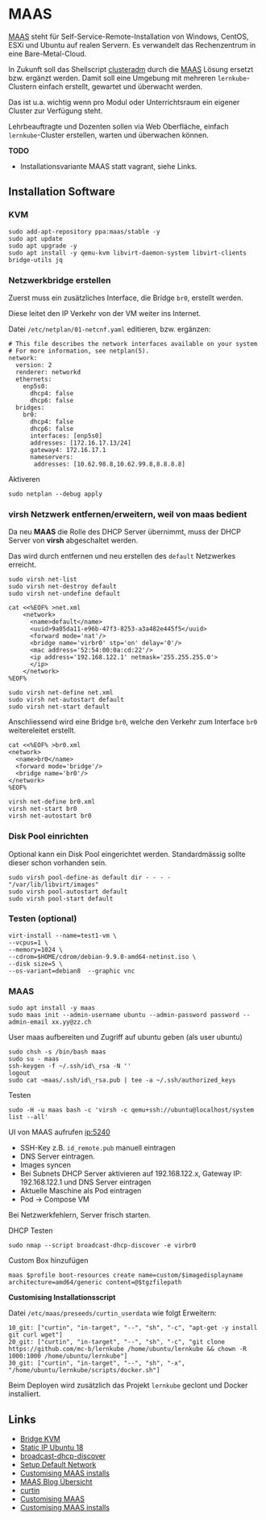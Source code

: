 MAAS
====

[MAAS](https://maas.io/) steht für Self-Service-Remote-Installation von Windows, CentOS, ESXi und Ubuntu auf realen Servern. Es verwandelt das Rechenzentrum in eine Bare-Metal-Cloud.

In Zukunft soll das Shellscript [clusteradm](../clusteradm.md) durch die [MAAS](https://maas.io/) Lösung ersetzt bzw. ergänzt werden. Damit soll eine Umgebung mit mehreren `lernkube`-Clustern einfach erstellt, gewartet und überwacht werden.

Das ist u.a. wichtig wenn pro Modul oder Unterrichtsraum ein eigener Cluster zur Verfügung steht. 

Lehrbeauftragte und Dozenten sollen via Web Oberfläche, einfach `lernkube`-Cluster erstellen, warten und überwachen können.

**TODO**
* Installationsvariante MAAS statt vagrant, siehe Links.

## Installation Software

### KVM

    sudo add-apt-repository ppa:maas/stable -y  
    sudo apt update
    sudo apt upgrade -y
    sudo apt install -y qemu-kvm libvirt-daemon-system libvirt-clients bridge-utils jq
    
### Netzwerkbridge erstellen

Zuerst muss ein zusätzliches Interface, die Bridge `br0`, erstellt werden.

Diese leitet den IP Verkehr von der VM weiter ins Internet.

Datei `/etc/netplan/01-netcnf.yaml` editieren, bzw. ergänzen:

    # This file describes the network interfaces available on your system
    # For more information, see netplan(5).
    network:
      version: 2
      renderer: networkd
      ethernets:
        enp5s0:
          dhcp4: false
          dhcp6: false
      bridges:
        br0:
          dhcp4: false
          dhcp6: false
          interfaces: [enp5s0]
          addresses: [172.16.17.13/24]
          gateway4: 172.16.17.1
          nameservers:
           addresses: [10.62.98.8,10.62.99.8,8.8.8.8]
        
Aktiveren
          
    sudo netplan --debug apply   
    
### virsh Netzwerk entfernen/erweitern, weil von maas bedient

Da neu **MAAS** die Rolle des DHCP Server übernimmt, muss der DHCP Server von **virsh** abgeschaltet werden.

Das wird durch entfernen und neu erstellen des `default` Netzwerkes erreicht.
 
    sudo virsh net-list
    sudo virsh net-destroy default
    sudo virsh net-undefine default

    cat <<%EOF% >net.xml
        <network>
          <name>default</name>
          <uuid>9a05da11-e96b-47f3-8253-a3a482e445f5</uuid>
          <forward mode='nat'/>
          <bridge name='virbr0' stp='on' delay='0'/>
          <mac address='52:54:00:0a:cd:22'/>
          <ip address='192.168.122.1' netmask='255.255.255.0'>
          </ip>
        </network>
    %EOF%

    sudo virsh net-define net.xml
    sudo virsh net-autostart default  
    sudo virsh net-start default

Anschliessend wird eine Bridge `br0`, welche den Verkehr zum Interface `br0` weitereleitet erstellt.

    cat <<%EOF% >br0.xml
    <network>
      <name>br0</name>
      <forward mode='bridge'/>
      <bridge name='br0'/>
    </network>
    %EOF%

    virsh net-define br0.xml
    virsh net-start br0
    virsh net-autostart br0

### Disk Pool einrichten

Optional kann ein Disk Pool eingerichtet werden. Standardmässig sollte dieser schon vorhanden sein.

    sudo virsh pool-define-as default dir - - - - "/var/lib/libvirt/images"  
    sudo virsh pool-autostart default  
    sudo virsh pool-start default 
    
### Testen (optional)

    virt-install --name=test1-vm \
    --vcpus=1 \
    --memory=1024 \
    --cdrom=$HOME/cdrom/debian-9.9.0-amd64-netinst.iso \
    --disk size=5 \
    --os-variant=debian8  --graphic vnc

### MAAS

    sudo apt install -y maas
    sudo maas init --admin-username ubuntu --admin-password password --admin-email xx.yy@zz.ch

User maas aufbereiten und Zugriff auf ubuntu geben (als user ubuntu)

    sudo chsh -s /bin/bash maas  
    sudo su - maas  
    ssh-keygen -f ~/.ssh/id\_rsa -N ''  
    logout  
    sudo cat ~maas/.ssh/id\_rsa.pub | tee -a ~/.ssh/authorized_keys

Testen

    sudo -H -u maas bash -c 'virsh -c qemu+ssh://ubuntu@localhost/system list --all'

UI von MAAS aufrufen [ip:5240](http://localhost:5240)

* SSH-Key z.B. `id_remote.pub` manuell eintragen
* DNS Server eintragen. 
* Images syncen
* Bei Subnets DHCP Server aktivieren auf 192.168.122.x, Gateway IP: 192.168.122.1 und DNS Server eintragen
* Aktuelle Maschine als Pod eintragen
* Pod -> Compose VM

Bei Netzwerkfehlern, Server frisch starten.

DHCP Testen

    sudo nmap --script broadcast-dhcp-discover -e virbr0
    
Custom Box hinzufügen

    maas $profile boot-resources create name=custom/$imagedisplayname architecture=amd64/generic content=@$tgzfilepath    
    
**Customising Installationsscript**

Datei `/etc/maas/preseeds/curtin_userdata` wie folgt Erweitern:

    10_git: ["curtin", "in-target", "--", "sh", "-c", "apt-get -y install git curl wget"]
    20_git: ["curtin", "in-target", "--", "sh", "-c", "git clone https://github.com/mc-b/lernkube /home/ubuntu/lernkube && chown -R 1000:1000 /home/ubuntu/lernkube"]
    30_git: ["curtin", "in-target", "--", "sh", "-x", "/home/ubuntu/lernkube/scripts/docker.sh"]

Beim Deployen wird zusätzlich das Projekt `lernkube` geclont und Docker installiert.
    
## Links

* [Bridge KVM](https://askubuntu.com/questions/1054350/netplan-bridge-for-kvm-on-ubuntu-server-18-04-with-static-ips)
* [Static IP Ubuntu 18](https://linuxconfig.org/how-to-configure-static-ip-address-on-ubuntu-18-04-bionic-beaver-linux)
* [broadcast-dhcp-discover](https://nmap.org/nsedoc/scripts/broadcast-dhcp-discover.html)
* [Setup Default Network](http://blog.programster.org/kvm-missing-default-network)
* [Customising MAAS installs](https://ubuntu.com/blog/customising-maas-installs)
* [MAAS Blog Übersicht](https://ubuntu.com/blog/tag/maas)
* [curtin](https://maas.io/docs/custom-node-setup-preseed) 
* [Customising MAAS](https://ubuntu.com/blog/customising-maas-installs)
* [Customising MAAS installs](http://mattjarvis.org.uk/post/customising-maas/)
